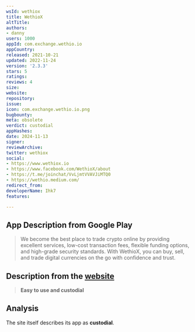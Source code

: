 ```yaml
---
wsId: wethiox
title: WethioX
altTitle: 
authors:
- danny
users: 1000
appId: com.exchange.wethio.io
appCountry: 
released: 2021-10-21
updated: 2022-11-24
version: '2.3.3'
stars: 5
ratings: 
reviews: 4
size: 
website: 
repository: 
issue: 
icon: com.exchange.wethio.io.png
bugbounty: 
meta: obsolete
verdict: custodial
appHashes: 
date: 2024-11-13
signer: 
reviewArchive: 
twitter: wethiox
social:
- https://www.wethiox.io
- https://www.facebook.com/WethioX/about
- https://t.me/joinchat/VvLjmtVVAVJiMTQ0
- https://wethio.medium.com/
redirect_from: 
developerName: Ihk7
features: 

---
```


## App Description from Google Play 

> We become the best place to trade crypto online by providing excellent services, low-cost transaction fees, flexible funding options, and high-grade security standards. With WethioX, you can buy, sell, and trade digital currencies on the go with confidence and trust.

## Description from the [website](https://www.wethiox.io/landing)

> **Easy to use and custodial**

## Analysis 

The site itself describes its app as **custodial**.